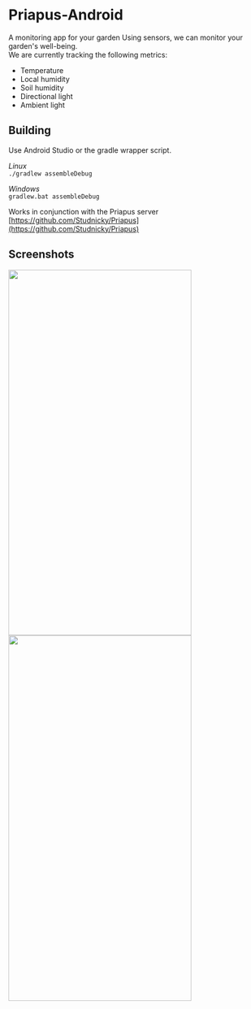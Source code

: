 # Priapus-Android
A monitoring app for your garden
Using sensors, we can monitor your garden's well-being.  
We are currently tracking the following metrics:
- Temperature
- Local humidity
- Soil humidity
- Directional light
- Ambient light


## Building
Use Android Studio or the gradle wrapper script.

*Linux*  
`./gradlew assembleDebug`

*Windows*  
`gradlew.bat assembleDebug`

Works in conjunction with the Priapus server  
[https://github.com/Studnicky/Priapus](https://github.com/Studnicky/Priapus)

## Screenshots
<img src="http://i.imgur.com/baO12JJ.png" width="360" height="720">
<img src="http://i.imgur.com/VuiYBYG.png" width="360" height="720">

